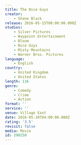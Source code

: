 ```yaml
---
title: The Nice Guys
creator:
    - Shane Black
release: 2016-05-15T00:00:00.000Z
studios:
    - Silver Pictures
    - Waypoint Entertainment
    - Bloom
    - Nice Guys
    - Misty Mountains
    - Warner Bros. Pictures
language:
    - English
country:
    - United Kingdom
    - United States
length: 116
genre:
    - Comedy
    - Crime
    - Action
format: ''
service: ''
venue: Village East
date: 2016-05-30T04:00:00.000Z
rating: '3.5'
revisit: false
media: Movie
id: 290250
---
```



